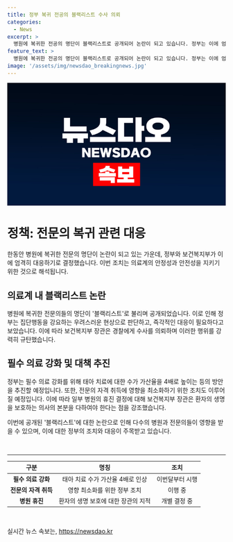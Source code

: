 ```yaml
---
title: 정부 복귀 전공의 블랙리스트 수사 의뢰
categories:
  - News
excerpt: >
  병원에 복귀한 전공의 명단이 블랙리스트로 공개되어 논란이 되고 있습니다. 정부는 이에 엄정 대응하고, 복귀를 막으려는 의도로 풀이된다고 밝혔습니다. 이에 따라 필수의료 강화 방안도 추진 중이며, 태아치료 수가 가산율은 4배로 높일 예정이며, 전문의 자격취득에 미치는 영향을 최소화하는 조치도 이뤄질 예정입니다. 또한, 일부 병원의 휴진 움직임에 대해 정부는 환자의 생명을 보호해야 한다고 지적했습니다. SBS Biz 서주연입니다. [홈페이지 링크 : https://url.kr/9pghjn]
feature_text: >
  병원에 복귀한 전공의 명단이 블랙리스트로 공개되어 논란이 되고 있습니다. 정부는 이에 엄정 대응하고, 복귀를 막으려는 의도로 풀이된다고 밝혔습니다. 이에 따라 필수의료 강화 방안도 추진 중이며, 태아치료 수가 가산율은 4배로 높일 예정이며, 전문의 자격취득에 미치는 영향을 최소화하는 조치도 이뤄질 예정입니다. 또한, 일부 병원의 휴진 움직임에 대해 정부는 환자의 생명을 보호해야 한다고 지적했습니다. SBS Biz 서주연입니다. [홈페이지 링크 : https://url.kr/9pghjn]
image: '/assets/img/newsdao_breakingnews.jpg'
---
```


<p><img src="/assets/img/newsdao_breakingnews.jpg" alt="pcversion 속보" /></p>

<h1>정책: 전문의 복귀 관련 대응</h1>

<p>한동안 병원에 복귀한 전문의 명단이 논란이 되고 있는 가운데, 정부와 보건복지부가 이에 엄격히 대응하기로 결정했습니다. 이번 조치는 의료계의 안정성과 안전성을 지키기 위한 것으로 해석됩니다.</p>

<h2 data-ke-size="size26">의료계 내 블랙리스트 논란</h2>

<p>병원에 복귀한 전문의들의 명단이 '블랙리스트'로 불리며 공개되었습니다. 이로 인해 정부는 집단행동을 강요하는 우려스러운 현상으로 판단하고, 즉각적인 대응이 필요하다고 보았습니다. 이에 따라 보건복지부 장관은 경찰에게 수사를 의뢰하며 이러한 행위를 강력히 규탄했습니다.</p>

<h2 data-ke-size="size26">필수 의료 강화 및 대책 추진</h2>

<p>정부는 필수 의료 강화를 위해 태아 치료에 대한 수가 가산율을 4배로 높이는 등의 방안을 추진할 예정입니다. 또한, 전문의 자격 취득에 영향을 최소화하기 위한 조치도 이루어질 예정입니다. 이에 따라 일부 병원의 휴진 결정에 대해 보건복지부 장관은 환자의 생명을 보호하는 의사의 본분을 다하여야 한다는 점을 강조했습니다.</p>

<p>이번에 공개된 '블랙리스트'에 대한 논란으로 인해 다수의 병원과 전문의들이 영향을 받을 수 있으며, 이에 대한 정부의 조치와 대응이 주목받고 있습니다.</p>

<p data-ke-size="size16">&nbsp;</p>

<hr>

<table>
    <thead>
        <tr>
            <th style="text-align: center;">구분</th>
            <th style="text-align: center;">명칭</th>
            <th style="text-align: center;">조치</th>
        </tr>
    </thead>
    <tbody>
        <tr>
            <td style="text-align: center;"><b>필수 의료 강화</b></td>
            <td style="text-align: center;">태아 치료 수가 가산율 4배로 인상</td>
            <td style="text-align: center;">이번달부터 시행</td>
        </tr>
        <tr>
            <td style="text-align: center;"><b>전문의 자격 취득</b></td>
            <td style="text-align: center;">영향 최소화를 위한 정부 조치</td>
            <td style="text-align: center;">이행 중</td>
        </tr>
        <tr>
            <td style="text-align: center;"><b>병원 휴진</b></td>
            <td style="text-align: center;">환자의 생명 보호에 대한 장관의 지적</td>
            <td style="text-align: center;">개별 결정 중</td>
        </tr>
    </tbody>
</table>

<p data-ke-size="size16">&nbsp;</p>
실시간 뉴스 속보는, <a href="https://newsdao.kr" rel="dofollow">https://newsdao.kr</a>


